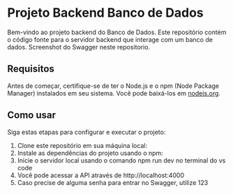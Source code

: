 # Projeto Backend Banco de Dados

Bem-vindo ao projeto backend do Banco de Dados. Este repositório contém o código fonte para o servidor backend que interage com um banco de dados.
Screenshot do Swagger neste repositorio.

## Requisitos

Antes de começar, certifique-se de ter o Node.js e o npm (Node Package Manager) instalados em seu sistema. Você pode baixá-los em [nodejs.org](https://nodejs.org/).

## Como usar

Siga estas etapas para configurar e executar o projeto:

1. Clone este repositório em sua máquina local:
2. Instale as dependências do projeto usando o npm:
3. Inicie o servidor local usando o comando npm run dev no terminal do vs code
4. Você pode acessar a API através de http://localhost:4000
5. Caso precise de alguma senha para entrar no Swagger, utilize 123